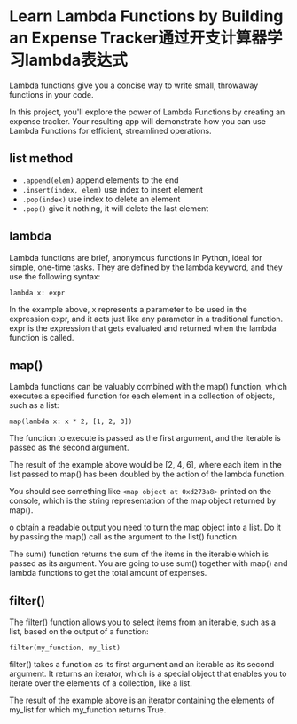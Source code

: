 # Learn Lambda Functions by Building an Expense Tracker通过开支计算器学习lambda表达式

Lambda functions give you a concise way to write small, throwaway functions in your code.

In this project, you'll explore the power of Lambda Functions by creating an expense tracker. Your resulting app will demonstrate how you can use Lambda Functions for efficient, streamlined operations.

## list method

- `.append(elem)` append elements to the end
- `.insert(index, elem)` use index to insert element
- `.pop(index)` use index to delete an element
- `.pop()` give it nothing, it will delete the last element

## lambda

Lambda functions are brief, anonymous functions in Python, ideal for simple, one-time tasks. They are defined by the lambda keyword, and they use the following syntax:

    lambda x: expr

In the example above, x represents a parameter to be used in the expression expr, and it acts just like any parameter in a traditional function. expr is the expression that gets evaluated and returned when the lambda function is called.

## map()

Lambda functions can be valuably combined with the map() function, which executes a specified function for each element in a collection of objects, such as a list:

    map(lambda x: x * 2, [1, 2, 3])

The function to execute is passed as the first argument, and the iterable is passed as the second argument.

The result of the example above would be [2, 4, 6], where each item in the list passed to map() has been doubled by the action of the lambda function.

You should see something like `<map object at 0xd273a8>` printed on the console, which is the string representation of the map object returned by map().

o obtain a readable output you need to turn the map object into a list. Do it by passing the map() call as the argument to the list() function.

The sum() function returns the sum of the items in the iterable which is passed as its argument. You are going to use sum() together with map() and lambda functions to get the total amount of expenses.

## filter()

The filter() function allows you to select items from an iterable, such as a list, based on the output of a function:

    filter(my_function, my_list)

filter() takes a function as its first argument and an iterable as its second argument. It returns an iterator, which is a special object that enables you to iterate over the elements of a collection, like a list.

The result of the example above is an iterator containing the elements of my_list for which my_function returns True.